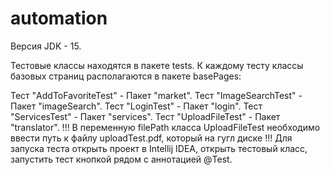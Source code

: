 # automation

Версия JDK - 15.

Тестовые классы находятся в пакете tests. К каждому тесту классы базовых страниц располагаются в пакете basePages:

Тест "AddToFavoriteTest" - Пакет "market".
Тест "ImageSearchTest" - Пакет "imageSearch".
Тест "LoginTest" - Пакет "login".
Тест "ServicesTest" - Пакет "services".
Тест "UploadFileTest" - Пакет "translator". !!! В переменную filePath класса UploadFileTest необходимо ввести путь к файлу uploadTest.pdf, который на гугл диске !!!
Для запуска теста открыть проект в Intellij IDEA, открыть тестовый класс, запустить тест кнопкой рядом с аннотацией @Test.
